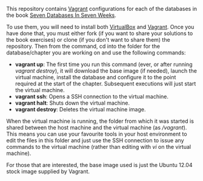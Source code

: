 This repository contains [Vagrant](http://vagrantup.com) configurations for each of the databases in the book [Seven Databases In Seven Weeks](http://pragprog.com/book/rwdata/seven-databases-in-seven-weeks). 

To use them, you will need to install both [VirtualBox](http://virtualbox.org) and [Vagrant](http://vagrantup.com). Once you have done that, you must either fork (if you want to share your solutions to the book exercises) or clone (if you don't want to share them) the repository. Then from the command, cd into the folder for the database/chapter you are working on and use the following commands:

* **vagrant up**: The first time you run this command (ever, or after running *vagrant destroy*), it will download the base image (if needed), launch the virtual machine, install the database and configure it to the point required at the start of the chapter. Subsequent executions will just start the virtual machine.
* **vagrant ssh**: Opens a SSH connection to the virtual machine.
* **vagrant halt**: Shuts down the virtual machine.
* **vagrant destroy**: Deletes the virtual machine image.

When the virtual machine is running, the folder from which it was started is shared between the host machine and the virtual machine (as */vagrant*). This means you can use your favourite tools in your host environment to edit the files in this folder and just use the SSH connection to issue any commands to the virtual machine (rather than editing with *vi* on the virtual machine).

For those that are interested, the base image used is just the Ubuntu 12.04 stock image supplied by Vagrant.